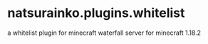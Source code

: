 # natsurainko.plugins.whitelist
a whitelist plugin for minecraft waterfall server
for minecraft 1.18.2
